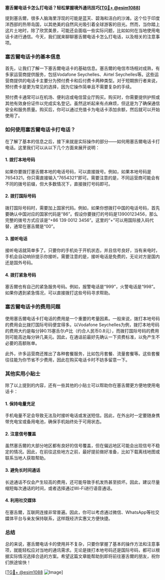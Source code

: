 **塞舌爾电话卡怎么打电话？轻松掌握境外通讯技巧[[TG💪+ @esim1088](https://t.me/s/esim1088)]**

提到塞舌爾，很多人脑海里浮现的可能是蓝天、碧海和洁白的沙滩。这个位于印度洋西部的热带岛国，以其绝美的自然风光吸引着全球游客的目光。然而，当你踏上这片土地时，除了欣赏美景，可能还会面临一些实际问题，比如如何在当地使用电话卡进行通信。今天，我们就来聊聊塞舌爾电话卡怎么打电话，以及相关的注意事项。

### 塞舌爾电话卡的基本信息

首先，让我们了解一下塞舌爾电话卡的基础信息。塞舌爾的电信市场相对成熟，有多家运营商提供服务，包括Vodafone Seychelles、Airtel Seychelles等。这些运营商提供的电话卡主要分为预付费卡和后付费卡两种类型。对于短期旅行者来说，预付费卡是更为常见的选择，因为它操作简单且不需要复杂的手续。

预付费卡通常可以在机场、便利店或电信营业厅购买。购买时，你需要提供护照或其他有效身份证件以完成实名登记。虽然这听起来有点麻烦，但这是为了确保通信安全和服务质量。购买后，你可以通过充值卡为电话卡添加余额，然后就可以开始使用了。

### 如何使用塞舌爾电话卡打电话？

在了解了基本的信息之后，接下来就是实际操作的部分——如何用塞舌爾电话卡打电话。这里我们可以从以下几个方面来展开说明：

#### 1. **拨打本地号码**
如果你要拨打塞舌爾本地的电话号码，可以直接拨号。例如，如果本地号码是7654321，你只需直接输入“7654321”即可。需要注意的是，不同运营商可能会有不同的拨号前缀，但大多数情况下，直接拨打号码即可。

#### 2. **拨打国际号码**
拨打国际号码时，需要加上国家代码。例如，如果你想拨打中国的电话号码，首先要确认中国对应的国家代码是“86”。假设你要拨打的号码是13900123456，那么完整的拨号方式应该是“+86 139 0012 3456”。这里的“+”可以用国际接入码代替，通常在塞舌爾是“00”。

#### 3. **接听电话**
接听电话就简单多了。只要你的手机处于开机状态，并且信号良好，当有来电时，手机会自动响铃提示你接听。需要注意的是，接听电话是免费的，无论对方是国内还是国外号码。

#### 4. **拨打紧急号码**
塞舌爾也有自己的紧急服务号码。例如，报警电话是“999”，火警电话是“998”。如果你遇到紧急情况，可以直接拨打这些号码寻求帮助。

### 塞舌爾电话卡的费用问题

使用塞舌爾电话卡打电话的费用是一个重要的考量因素。一般来说，拨打本地号码的费用会比拨打国际号码便宜得多。以Vodafone Seychelles为例，拨打本地号码的费用大约是每分钟0.15塞舌尔卢比（约合人民币0.8元），而拨打国际号码的费用则可能高达每分钟几美元。因此，在通话前最好先确认一下资费标准，以免产生不必要的高额账单。

此外，许多运营商还推出了各种套餐服务，比如包月套餐、流量套餐等。这些套餐往往能为你节省不少费用，因此在购买电话卡时不妨多留意一下。

### 其他实用小贴士

除了以上提到的内容，还有一些其他的小贴士可以帮助你在塞舌爾更方便地使用电话卡：

#### 1. **保持电量充足**
手机电量不足会导致无法及时接听电话或发送短信。因此，在外出时一定要随身携带充电宝或备用电池，确保手机始终处于可用状态。

#### 2. **注意信号覆盖**
虽然塞舌爾的大部分地区都有良好的信号覆盖，但在偏远地区可能会出现信号不稳定的情况。因此，在前往这些地方之前，最好提前做好准备，比如下载离线地图或联系当地人获取帮助。

#### 3. **避免长时间通话**
长途通话不仅会产生较高的费用，还可能导致手机发热甚至损坏。因此，建议尽量缩短每次通话的时间，或者选择通过Wi-Fi进行语音通话。

#### 4. **利用社交媒体**
在塞舌爾，互联网连接非常普遍。因此，你可以考虑通过微信、WhatsApp等社交媒体平台与亲友保持联系，这样既经济实惠又方便快捷。

### 总结

总的来说，塞舌爾电话卡的使用并不复杂，只要你掌握了基本的操作方法和注意事项，就能轻松应对当地的通讯需求。无论是拨打本地号码还是国际号码，都可以根据实际情况选择合适的方案。希望这篇文章能帮助到即将前往塞舌爾的朋友，祝你们旅途愉快！

[[TG💪+ @esim1088](https://t.me/s/esim1088) ![Image](https://i.postimg.cc/4NQfJmqS/Snipaste-2025-05-13-00-14-12.png)]